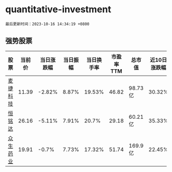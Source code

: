 # quantitative-investment

`最后更新时间：2023-10-16 14:34:19 +0800`

## 强势股票

|股票|当前价|当日涨跌幅|当日振幅|当日换手率|市盈率TTM|总市值|近10日涨跌幅|
|----|----|----|----|----|----|----|----|
|[麦捷科技](https://xueqiu.com/S/SZ300319)|11.39|-2.82%|8.87%|19.53%|46.82|98.73亿|30.32%|
|[恒铭达](https://xueqiu.com/S/SZ002947)|26.16|-5.11%|7.91%|20.7%|29.18|60.21亿|35.33%|
|[众生药业](https://xueqiu.com/S/SZ002317)|19.91|-0.7%|7.73%|17.32%|51.74|169.9亿|22.45%|
